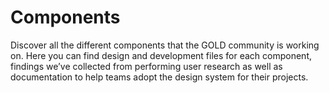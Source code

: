 ---
---

# Components

Discover all the different components that the GOLD community is working on. Here you can find design and development files for each component, findings we’ve collected from performing user research as well as documentation to help teams adopt the design system for their projects.
